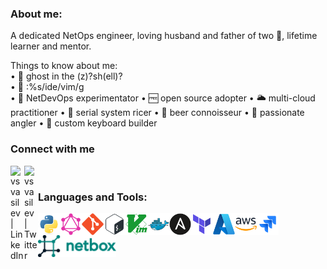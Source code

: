 ### About me:

A dedicated NetOps engineer, loving husband and father of two 👧, lifetime learner and mentor. 

Things to know about me:<br>
  • 👻 ghost in the (z)?sh(ell)?<br>
  • 📓 :%s/ide/vim/g<br>
  • 🧪 NetDevOps experimentator
  • 🆓 open source adopter
  • 🌥️ multi-cloud practitioner
  • 🎨 serial system ricer
  • 🍺 beer connoisseur
  • 🎣 passionate angler
  • 🎹 custom keyboard builder

### Connect with me

[<img align="left" alt="vsvasilev | LinkedIn" width="22px" src="https://cdn.jsdelivr.net/npm/simple-icons@v3/icons/linkedin.svg" />][linkedin]
[<img align="left" alt="vsvasilev | Twitter" width="22px" src="https://cdn.jsdelivr.net/npm/simple-icons@v3/icons/twitter.svg" />][twitter]

<br />

### Languages and Tools:

<img align="left" alt="python" width="35px" src="https://github.com/devicons/devicon/blob/master/icons/python/python-original.svg" />
<img align="left" alt="graphql" width="35px" src="https://github.com/devicons/devicon/blob/master/icons/graphql/graphql-plain.svg" />
<img align="left" alt="git" width="35px" src="https://github.com/devicons/devicon/blob/master/icons/git/git-original.svg" />
<img align="left" alt="shell" width="35px" src="https://github.com/devicons/devicon/blob/master/icons/bash/bash-original.svg" />
<img align="left" alt="vim" width="35px" src="https://github.com/devicons/devicon/blob/master/icons/vim/vim-plain.svg" />
<img align="left" alt="docker" width="35px" src="https://github.com/devicons/devicon/blob/master/icons/docker/docker-original.svg" />
<img align="left" alt="ansible" width="35px" src="https://github.com/devicons/devicon/blob/master/icons/ansible/ansible-original.svg" />
<img align="left" alt="terraform" width="35px" src="https://github.com/devicons/devicon/blob/master/icons/terraform/terraform-original.svg" />
<img align="left" alt="azure" width="35px" src="https://github.com/devicons/devicon/blob/master/icons/azure/azure-original.svg" />
<img align="left" alt="aws" width="35px" src="https://github.com/devicons/devicon/blob/master/icons/amazonwebservices/amazonwebservices-original-wordmark.svg" />
<img align="left" alt="jira" width="35px" src="https://github.com/devicons/devicon/blob/master/icons/jira/jira-original.svg" />
<img align="left" alt="jira" height="35px" src="https://raw.githubusercontent.com/netbox-community/netbox/develop/docs/netbox_logo.svg" />

<br />
<br />


[twitter]: https://twitter.com/vsvasilev
[linkedin]: https://linkedin.com/in/valentinvasilev
